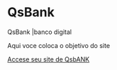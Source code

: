 # QsBank
 QsBank |banco digital

 Aqui voce coloca o objetivo do site



 <a href="file:///C:/xampp/htdocs/Padaria/QsBank/aula12.html">
  Accese seu site de QsbANK

 </a>
 

